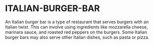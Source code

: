 # ITALIAN-BURGER-BAR
An Italian burger bar is a type of restaurant that serves burgers with an Italian twist. This can involve using ingredients like mozzarella cheese, marinara sauce, and roasted red peppers on the burgers. Some Italian burger bars may also serve other Italian dishes, such as pasta or pizza.
